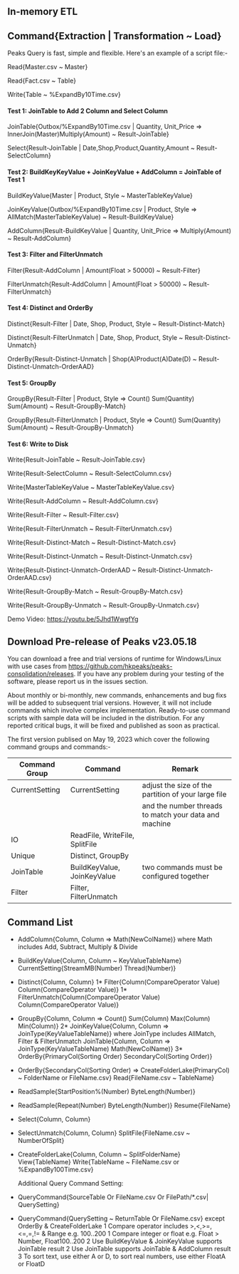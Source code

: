 ## In-memory ETL 
## Command{Extraction | Transformation ~ Load}    

Peaks Query is fast, simple and flexible. Here's an example of a script file:-

Read{Master.csv ~ Master} 

Read{Fact.csv ~ Table}

Write{Table ~ %ExpandBy10Time.csv}

#### Test 1: JoinTable to Add 2 Column and Select Column
JoinTable{Outbox/%ExpandBy10Time.csv | Quantity, Unit_Price => InnerJoin(Master)Multiply(Amount) ~ Result-JoinTable}

Select{Result-JoinTable | Date,Shop,Product,Quantity,Amount ~ Result-SelectColumn}

#### Test 2: BuildKeyKeyValue + JoinKeyValue + AddColumn = JoinTable of Test 1
BuildKeyValue{Master | Product, Style ~ MasterTableKeyValue}

JoinKeyValue{Outbox/%ExpandBy10Time.csv | Product, Style => AllMatch(MasterTableKeyValue) ~ Result-BuildKeyValue}

AddColumn{Result-BuildKeyValue | Quantity, Unit_Price => Multiply(Amount) ~ Result-AddColumn}

#### Test 3: Filter and FilterUnmatch
Filter{Result-AddColumn | Amount(Float > 50000) ~ Result-Filter}

FilterUnmatch{Result-AddColumn | Amount(Float > 50000) ~ Result-FilterUnmatch}


#### Test 4: Distinct and OrderBy
Distinct{Result-Filter | Date, Shop, Product, Style ~ Result-Distinct-Match}

Distinct{Result-FilterUnmatch |  Date, Shop, Product, Style ~ Result-Distinct-Unmatch}

OrderBy{Result-Distinct-Unmatch | Shop(A)Product(A)Date(D) ~ Result-Distinct-Unmatch-OrderAAD}


#### Test 5: GroupBy 
GroupBy{Result-Filter | Product, Style => Count() Sum(Quantity) Sum(Amount) ~ Result-GroupBy-Match}

GroupBy{Result-FilterUnmatch | Product, Style => Count() Sum(Quantity) Sum(Amount) ~ Result-GroupBy-Unmatch}

#### Test 6: Write to Disk
Write{Result-JoinTable ~ Result-JoinTable.csv}

Write{Result-SelectColumn ~ Result-SelectColumn.csv}

Write{MasterTableKeyValue ~ MasterTableKeyValue.csv}

Write{Result-AddColumn ~ Result-AddColumn.csv}

Write{Result-Filter ~ Result-Filter.csv}

Write{Result-FilterUnmatch ~ Result-FilterUnmatch.csv}

Write{Result-Distinct-Match ~ Result-Distinct-Match.csv}

Write{Result-Distinct-Unmatch ~ Result-Distinct-Unmatch.csv}

Write{Result-Distinct-Unmatch-OrderAAD ~ Result-Distinct-Unmatch-OrderAAD.csv}

Write{Result-GroupBy-Match ~ Result-GroupBy-Match.csv}

Write{Result-GroupBy-Unmatch ~ Result-GroupBy-Unmatch.csv}

Demo Video: https://youtu.be/5Jhd1WwgfYg

## Download Pre-release of Peaks v23.05.18

You can download a free and trial versions of runtime for Windows/Linux with use cases from https://github.com/hkpeaks/peaks-consolidation/releases. If you have any problem during your testing of the software, please report us in the issues section.

About monthly or bi-monthly, new commands, enhancements and bug fixs will be added to subsequent trial versions. However, it will not include commands which involve complex implementation. Ready-to-use command scripts with sample data will be included in the distribution. For any reported critical bugs, it will be fixed and published as soon as practical.

The first version publised on May 19, 2023 which cover the following command groups and commands:-

| Command Group  | Command                          | Remark                                                 |                  
|----------------|--------------------------------- |------------------------------------------------------- |
| CurrentSetting | CurrentSetting                   | adjust the size of the partition of your large file    |
|                |                                  | and the number threads to match your data and machine  |
| IO             | ReadFile, WriteFile, SplitFile   |                                                        | 
| Unique         | Distinct, GroupBy                |                                                        |
| JoinTable      | BuildKeyValue, JoinKeyValue      | two commands must be configured together               |
| Filter         | Filter, FilterUnmatch            |                                                        |


## Command List
  * AddColumn{Column, Column => Math(NewColName)}
      where Math includes Add, Subtract, Multiply & Divide
  * BuildKeyValue{Column, Column ~ KeyValueTableName}
    CurrentSetting{StreamMB(Number) Thread(Number)}
  * Distinct{Column, Column}
 1* Filter{Column(CompareOperator Value) Column(CompareOperator Value)}
 1* FilterUnmatch{Column(CompareOperator Value) Column(CompareOperator Value)}
  * GroupBy{Column, Column => Count() Sum(Column) Max(Column) Min(Column)}
 2* JoinKeyValue{Column, Column => JoinType(KeyValueTableName)}
     where JoinType includes AllMatch, Filter & FilterUnmatch
    JoinTable{Column, Column => JoinType(KeyValueTableName) Math(NewColName)}
 3* OrderBy{PrimaryCol(Sorting Order) SecondaryCol(Sorting Order)}
  * OrderBy{SecondaryCol(Sorting Order) => CreateFolderLake(PrimaryCol) ~ FolderName or FileName.csv}
    Read{FileName.csv ~ TableName}
  * ReadSample{StartPosition%(Number) ByteLength(Number)}
  * ReadSample{Repeat(Number) ByteLength(Number)}
    Resume{FileName}
  * Select{Column, Column}
  * SelectUnmatch{Column, Column}
    SplitFile{FileName.csv ~ NumberOfSplit}
  * CreateFolderLake{Column, Column ~ SplitFolderName}
    View{TableName}
    Write{TableName ~ FileName.csv or %ExpandBy100Time.csv}

    Additional Query Command Setting:
  * QueryCommand{SourceTable Or FileName.csv Or FilePath/*.csv| QuerySetting}
  * QueryCommand{QuerySetting ~ ReturnTable Or FileName.csv} except OrderBy & CreateFolderLake
  1 Compare operator includes >,<,>=,<=,=,!= & Range e.g. 100..200
  1 Compare integer or float e.g. Float > Number, Float100..200
  2 Use BuildKeyValue & JoinKeyValue supports JoinTable result
  2 Use JoinTable supports JoinTable & AddColumn result
  3 To sort text, use either A or D, to sort real numbers, use either FloatA or FloatD
